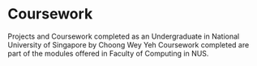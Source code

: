 # Coursework

Projects and Coursework completed as an Undergraduate in National University of Singapore by Choong Wey Yeh
Coursework completed are part of the modules offered in Faculty of Computing in NUS.
